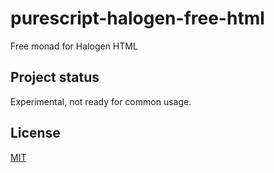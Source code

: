 # purescript-halogen-free-html

Free monad for Halogen HTML

## Project status

Experimental, not ready for common usage.

## License

[MIT](LICENSE)
